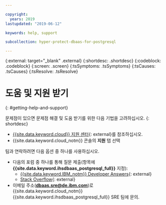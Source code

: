 ```yaml
---

copyright:
  years: 2019
lastupdated: "2019-06-12"

keywords: help, support

subcollection: hyper-protect-dbaas-for-postgresql

---
```

{:external: target="_blank" .external}
{:shortdesc: .shortdesc}
{:codeblock: .codeblock}
{:screen: .screen}
{:tsSymptoms: .tsSymptoms}
{:tsCauses: .tsCauses}
{:tsResolve: .tsResolve}


# 도움 및 지원 받기
{: #getting-help-and-support}

문제점이 있으면 문제점 해결 및 도움 받기를 위한 다음 기법을 고려하십시오.
{: shortdesc}

* [{{site.data.keyword.cloud}} 지원 센터](https://cloud.ibm.com/unifiedsupport/supportcenter){: external}를 참조하십시오.
* {{site.data.keyword.cloud_notm}} 콘솔의 **지원** 탭 선택

팀과 연락하려면 다음 옵션 중 하나를 사용하십시오.

* 다음의 포럼 중 하나를 통해 질문 제출(항목에 **{{site.data.keyword.ihsdbaas_postgresql_full}}** 지정):
  * [{{site.data.keyword.IBM_notm}} Developer Answers](https://developer.ibm.com/answers/index.html){: external}
  * [Stack Overflow](https://stackoverflow.com/){: external}
* 이메일 주소(**dbaas.sre@de.ibm.com**)로 {{site.data.keyword.cloud_notm}} {{site.data.keyword.ihsdbaas_postgresql_full}} SRE 팀에 문의.   	
